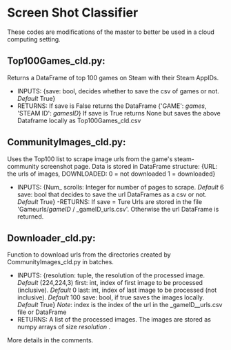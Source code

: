 # Screen Shot Classifier
These codes are modifications of the master to better be used in a cloud computing setting. 
## Top100Games_cld.py: 
Returns a DataFrame of top 100 games on Steam with their Steam AppIDs.

- INPUTS:
    {save: bool, decides whether to save the csv of games or not. _Default_ True}
- RETURNS:
    If save is False returns the DataFrame {'GAME': _games_, 'STEAM ID': _gamesID_}
    If save is True returns None but saves the above Dataframe locally as Top100Games_cld.csv


## CommunityImages_cld.py:
Uses the Top100 list to scrape image urls from the game's steam-community screenshot page. Data
is stored in DataFrame structure: {URL: the urls of images, DOWNLOADED: 0 = not downloaded 1 = downloaded}
- INPUTS:
    {Num_ scrolls: Integer for number of pages to scrape. _Default_ 6
     save: bool that decides to save the url DataFrames as a csv or not. _Default_ True}
-RETURNS:
    If save = Ture Urls are stored in the file 'Gameurls/_gameID_ / _gameID_urls.csv'. Otherwise the url DataFrame is returned.


## Downloader_cld.py:
Function to download urls from the directories created by CommunityImages_cld.py in batches.
- INPUTS:
    {resolution: tuple, the resolution of the processed image. _Default_ (224,224,3)
     first: int, index of first image to be processed (inclusive). _Default_ 0
     last: int, index of last image to be processed (not inclusive). _Default_ 100
     save: bool, if true saves the images locally. _Default_ True}
     _Note_: index is the index of the url in the _gameID__urls.csv file or DataFrame
- RETURNS:
    A list of the processed images. The images are stored as numpy arrays of size _resolution_ .

More details in the comments.
